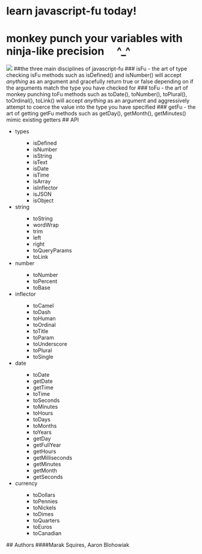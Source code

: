 #  learn javascript-fu today!
#  monkey punch your variables with ninja-like precision &nbsp;&nbsp;&nbsp; ^_^
<img src = "http://imgur.com/32UFx.jpg" border = "0">
##the three main disciplines of javascript-fu
### isFu - the art of type checking
isFu methods such as isDefined() and isNumber() will accept <em>anything</em> as an argument and gracefully return true or false depending on if the arguments match the type you have checked for
### toFu - the art of monkey punching
toFu methods such as toDate(), toNumber(), toPlural(), toOrdinal(), toLink() will accept <em>anything</em> as an argument and aggressively attempt to coerce the value into the type you have specified 
### getFu - the art of getting
getFu methods such as getDay(), getMonth(), getMinutes() mimic existing getters
## API
<ul><li>types<ul><ul><li>isDefined<ul></ul></li><li>isNumber<ul></ul></li><li>isString<ul></ul></li><li>isText<ul></ul></li><li>isDate<ul></ul></li><li>isTime<ul></ul></li><li>isArray<ul></ul></li><li>isInflector<ul></ul></li><li>isJSON<ul></ul></li><li>isObject<ul></ul></li></ul></ul></li><li>string<ul><ul><li>toString<ul></ul></li><li>wordWrap<ul></ul></li><li>trim<ul></ul></li><li>left<ul></ul></li><li>right<ul></ul></li><li>toQueryParams<ul></ul></li><li>toLink<ul></ul></li></ul></ul></li><li>number<ul><ul><li>toNumber<ul></ul></li><li>toPercent<ul></ul></li><li>toBase<ul></ul></li></ul></ul></li><li>inflector<ul><ul><li>toCamel<ul></ul></li><li>toDash<ul></ul></li><li>toHuman<ul></ul></li><li>toOrdinal<ul></ul></li><li>toTitle<ul></ul></li><li>toParam<ul></ul></li><li>toUnderscore<ul></ul></li><li>toPlural<ul></ul></li><li>toSingle<ul></ul></li></ul></ul></li><li>date<ul><ul><li>toDate<ul></ul></li><li>getDate<ul></ul></li><li>getTime<ul></ul></li><li>toTime<ul></ul></li><li>toSeconds<ul></ul></li><li>toMinutes<ul></ul></li><li>toHours<ul></ul></li><li>toDays<ul></ul></li><li>toMonths<ul></ul></li><li>toYears<ul></ul></li><li>getDay<ul></ul></li><li>getFullYear<ul></ul></li><li>getHours<ul></ul></li><li>getMilliseconds<ul></ul></li><li>getMinutes<ul></ul></li><li>getMonth<ul></ul></li><li>getSeconds<ul></ul></li></ul></ul></li><li>currency<ul><ul><li>toDollars<ul></ul></li><li>toPennies<ul></ul></li><li>toNickels<ul></ul></li><li>toDimes<ul></ul></li><li>toQuarters<ul></ul></li><li>toEuros<ul></ul></li><li>toCanadian<ul></ul></li></ul></ul></li></ul>
## Authors
####Marak Squires, Aaron Blohowiak